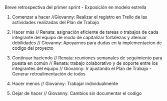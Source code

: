Breve retrospectiva del primer sprint - Exposición en modelo estrella

1) Comenzar a hacer
//Giovanny:  Realizar el registro en Trello de las actividades realizadas del Plan de Trabajo

2) Hacer más
// Renata: asignación eficiente de tareas o trabajos de cada integrante del equipo de modo de capitalizar fortalezas y atenuar debilidades
// Giovanny:  Apoyarnos para dudas en la implementacion de codigo del proyecto

3) Continuar haciendo
// Renata: reuniones semanales de seguimiento para puesta en común
// Renata: trabajo colaborativo y de soporte entre los integrantes del equipo
// Giovanny: Ir ajustando el Plan de Trabajo - Generar retroalimentación de todos

4) Hacer menos
// Giovanny: Trabajar individualmente

5) Dejar de hacer
// Giovanny: Cambios sin documentar el codigo

